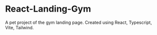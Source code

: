 # React-Landing-Gym
A pet project of the gym landing page. Created using React, Typescript, Vite, Tailwind.
